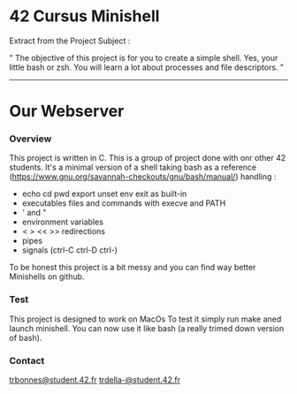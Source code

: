 # 42 Cursus Minishell

Extract from the Project Subject :

" The objective of this project is for you to create a simple shell. Yes, your
little bash or zsh. You will learn a lot about processes and file descriptors. "

---

Our Webserver
===============

### Overview
This project is written in C. This is a group of project done with onr other 42 students.
It's a minimal version of a shell taking bash as a reference (https://www.gnu.org/savannah-checkouts/gnu/bash/manual/) handling :
- echo cd pwd export unset env exit as built-in
- executables files and commands with execve and PATH
- ' and "
- environment variables
- < > << >> redirections
- pipes
- signals (ctrl-C ctrl-D ctrl-\)

To be honest this project is a bit messy and you can find way better Minishells on github.

### Test
This project is designed to work on MacOs
To test it simply run make aned launch minishell. You can now use it like bash (a really trimed down version of bash).

### Contact
trbonnes@student.42.fr
trdella-@student.42.fr
